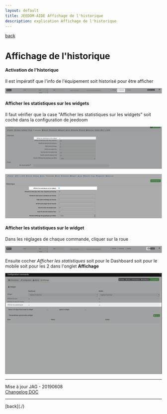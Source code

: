 ```yaml
---
layout: default
title: JEEDOM-AIDE Affichage de l'historique
description: explication Affichage de l'historique
---
```

[back](./)
# Affichage de l'historique 

<h4 id="Error">Activation de l'historique</h4>
Il est impératif que l'info de l'équipement soit historisé pour être afficher
<p><img src="Img/Image-Stats-Activation.png" alt="Error" /></p>

<h4 id="Error">Afficher les statistiques sur les widgets</h4>
Il faut vérifier que la case "Afficher les statistiques sur les widgets" soit coché dans la configuration de jeedoom
<p><img src="Img/Image-Stats-Activation-V4.png" alt="Config V4" /></p>
<p><img src="Img/Image-Stats-Activation-V3.3.png" alt="Config V3" /></p>

<h4 id="Error">Afficher les statistiques sur le widget</h4>
Dans les réglages de chaque commande, cliquer sur la roue
<p><img src="Img/Image-Stats-Acces.png" alt="Acces config" /></p>
Ensuite cocher <i>Afficher les statistiques</i> soit pour le Dashboard soit pour le mobile soit pour les 2 dans l'onglet <b>Affichage</b>
<p><img src="Img/Image-Stats-Cocher.png" alt="Cocher" /></p>
<hr />
<dl>
    <dt>Mise à jour JAG - 20190608<br/>
    <a href="https://github.com/JEALG/JEEDOM-Widget_JAG-doc/commits/master">Changelog DOC</a></dt>
</dl>
<hr />
[back](./)